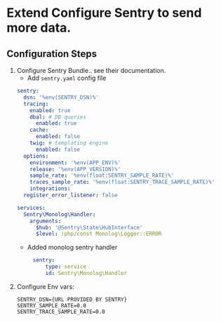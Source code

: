 # Extend Configure Sentry to send more data.

## Configuration Steps

1. Configure Sentry Bundle.. see their documentation. 
   * Add `sentry.yaml` config file 
    ```yaml
    sentry:
      dsn: '%env(SENTRY_DSN)%'
      tracing:
        enabled: true
        dbal: # DB queries
          enabled: true
        cache:
          enabled: false
        twig: # templating engine
          enabled: false
      options:
        environment: '%env(APP_ENV)%'
        release: '%env(APP_VERSION)%'
        sample_rate: '%env(float:SENTRY_SAMPLE_RATE)%'
        traces_sample_rate: '%env(float:SENTRY_TRACE_SAMPLE_RATE)%'
        integrations:
      register_error_listener: false
    
    services:
      Sentry\Monolog\Handler:
        arguments:
          $hub: '@Sentry\State\HubInterface'
          $level: !php/const Monolog\Logger::ERROR    
    ```
    * Added monolog sentry handler
   ```yaml
        sentry:
            type: service
            id: Sentry\Monolog\Handler
    ```
2. Configure Env vars:
   ``` 
   SENTRY_DSN={URL PROVIDED BY SENTRY}
   SENTRY_SAMPLE_RATE=0.0
   SENTRY_TRACE_SAMPLE_RATE=0.0
   ```